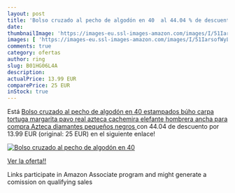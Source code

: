 ```yaml
---
layout: post
title: 'Bolso cruzado al pecho de algodón en 40  al 44.04 % de descuento'
date: 
thumbnailImage: 'https://images-eu.ssl-images-amazon.com/images/I/51IarsofWyL._SL200_.jpg'
images: [ 'https://images-eu.ssl-images-amazon.com/images/I/51IarsofWyL._SL200_.jpg' ]
comments: true
category: ofertas
author: ring
slug: B01HG06L4A
description:
actualPrice: 13.99 EUR
comparePrice: 25 EUR
inStock: true
---
```


Está [Bolso cruzado al pecho de algodón en 40 estampados búho carpa tortuga margarita pavo real azteca cachemira elefante hombrera ancha para compra  Azteca diamantes pequeños negros ](https://www.amazon.es/dp/B01HG06L4A/?tag=tolees-21) con 44.04 de descuento por 13.99 EUR (original: 25 EUR) en el siguiente enlace!

[![Bolso cruzado al pecho de algodón en 40 ](https://images-eu.ssl-images-amazon.com/images/I/51IarsofWyL._SL200_.jpg)](https://www.amazon.es/dp/B01HG06L4A/?tag=tolees-21)

[Ver la oferta!!](https://www.amazon.es/dp/B01HG06L4A/?tag=tolees-21)

Links participate in Amazon Associate program and might generate a comission on qualifying sales


